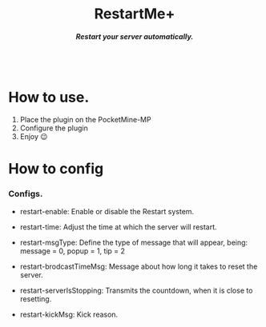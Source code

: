 <h1 align='center'>RestartMe+</h1>
<h5 align='center'>Restart your server automatically.</h5>
<br></br>
<h1>How to use.</h1>

  1. Place the plugin on the PocketMine-MP
  2. Configure the plugin
  3. Enjoy 😉
<h1>How to config</h1>
<h3>Configs.</h3>

  - restart-enable: Enable or disable the Restart system.
  
  - restart-time: Adjust the time at which the server will restart.
  
  - restart-msgType: Define the type of message that will appear, being: message = 0, popup = 1, tip = 2
  
  - restart-brodcastTimeMsg: Message about how long it takes to reset the server.
  
  - restart-serverIsStopping: Transmits the countdown, when it is close to resetting.
  
  - restart-kickMsg: Kick reason.

